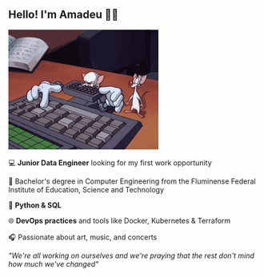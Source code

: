 ## Hello! I'm Amadeu 🧔🏻

![](https://github.com/amadeuchacar/amadeuchacar/blob/main/giphy2.gif)

💻 **Junior Data Engineer** looking for my first work opportunity

📒 Bachelor's degree in Computer Engineering from the Fluminense Federal Institute of Education, Science and Technology

💓 **Python & SQL**

🌐 **DevOps practices** and tools like Docker, Kubernetes & Terraform

🎧 Passionate about art, music, and concerts

_"We're all working on ourselves and we're praying that the rest don't mind how much we've changed"_
